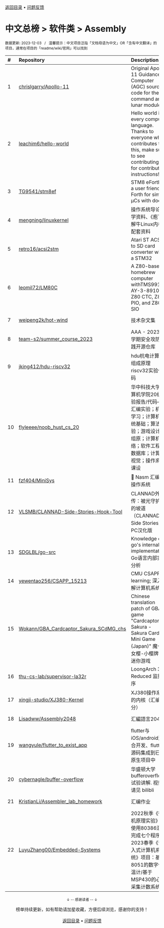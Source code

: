 <a href="https://gitee.com/GrowingGit/GitHub-Chinese-Top-Charts#github中文排行榜">返回目录</a> • <a href="/content/docs/feedback.md">问题反馈</a>

# 中文总榜 > 软件类 > Assembly
<sub>数据更新: 2023-12-03&nbsp;&nbsp;&nbsp;/&nbsp;&nbsp;&nbsp;温馨提示：中文项目泛指「文档母语为中文」OR「含有中文翻译」的项目，通常在项目的「readme/wiki/官网」可以找到</sub>

|#|Repository|Description|Stars|Updated|
|:-|:-|:-|:-|:-|
|1|[chrislgarry/Apollo-11](https://github.com/chrislgarry/Apollo-11)|Original Apollo 11 Guidance Computer (AGC) source code for the command and lunar modules.|55769|2023-10-28|
|2|[leachim6/hello-world](https://github.com/leachim6/hello-world)|Hello world in every computer language.  Thanks to everyone who contributes to this, make sure to see contributing.md for contribution instructions!|10348|2023-11-29|
|3|[TG9541/stm8ef](https://github.com/TG9541/stm8ef)|STM8 eForth - a user friendly Forth for simple µCs with docs|297|2023-08-05|
|4|[mengning/linuxkernel](https://github.com/mengning/linuxkernel)|操作系统导论教学资料、《庖丁解牛Linux内核》配套资料|250|2023-07-20|
|5|[retro16/acsi2stm](https://github.com/retro16/acsi2stm)|Atari ST ACSI to SD card converter with a STM32|131|2023-08-24|
|6|[leomil72/LM80C](https://github.com/leomil72/LM80C)|A Z80-based homebrew computer withTMS9918, AY-3-8910, Z80 CTC, Z80 PIO, and Z80 SIO|91|2023-11-15|
|7|[weipeng2k/hot-wind](https://github.com/weipeng2k/hot-wind)|技术杂文集|32|2023-11-24|
|8|[team-s2/summer_course_2023](https://github.com/team-s2/summer_course_2023)|AAA - 2023 短学期安全攻防实践开源仓库|30|2023-08-06|
|9|[jking412/hdu-riscv32](https://github.com/jking412/hdu-riscv32)|hdu杭电计算机组成原理riscv32实验代码|11|2023-06-06|
|10|[flyleeee/noob_hust_cs_20](https://github.com/flyleeee/noob_hust_cs_20)|华中科技大学计算机学院20级实验报告/代码——汇编实验；机器学习；计算机系统基础；算法实验；游戏设计；组原；计算机网络；软件工程；数据库；计算机视觉；操作系统课设|10|2023-06-06|
|11|[fzf404/MiniSys](https://github.com/fzf404/MiniSys)|💾 Nasm 汇编写操作系统|10|2023-09-12|
|12|[VLSMB/CLANNAD-Side-Stories-Hook-Tool](https://github.com/VLSMB/CLANNAD-Side-Stories-Hook-Tool)|CLANNAD外传：被光守护着的坡道（CLANNAD Side Stories） PC汉化版|9|2023-11-10|
|13|[SDGLBL/go-src](https://github.com/SDGLBL/go-src)|Knowledge of go's internal implementation Go语言内部实现分析|7|2023-10-12|
|14|[yewentao256/CSAPP_15213](https://github.com/yewentao256/CSAPP_15213)|CMU CSAPP learning; 深入理解计算机系统|7|2023-09-16|
|15|[Wokann/GBA_Cardcaptor_Sakura_SCdMG_chs](https://github.com/Wokann/GBA_Cardcaptor_Sakura_SCdMG_chs)|Chinese translation patch of GBA game "Cardcaptor Sakura - Sakura Card de Mini Game (Japan)" 魔卡少女樱-小樱牌的迷你游戏|4|2023-11-07|
|16|[thu-cs-lab/supervisor-la32r](https://github.com/thu-cs-lab/supervisor-la32r)|LoongArch 32 Reduced 监控程序|4|2023-08-08|
|17|[xingji-studio/XJ380-Kernel](https://github.com/xingji-studio/XJ380-Kernel)|XJ380操作系统的内核（汇编部分）|3|2023-08-12|
|18|[Lisadww/Assembly2048](https://github.com/Lisadww/Assembly2048)|汇編語言2048|3|2023-08-28|
|19|[wangyule/flutter_to_exist_app](https://github.com/wangyule/flutter_to_exist_app)|flutter与iOS/android混合开发、flutter源码集成到已有原生项目中|3|2023-06-19|
|20|[cybernagle/buffer-overflow](https://github.com/cybernagle/buffer-overflow)|华盛顿大学 bufferoverflow 试验讲解. 视频请见 bilibli|3|2023-06-19|
|21|[KristianLi/Assembler_lab_homework](https://github.com/KristianLi/Assembler_lab_homework)|汇编作业|2|2023-11-29|
|22|[LuyuZhang00/Embedded-Systems](https://github.com/LuyuZhang00/Embedded-Systems)|2022秋季《微机原理实验》：使用80386汇编完成七个程序。2023春季《嵌入式计算机系统》项目：基于8051的数字体温计/基于MSP430的心电采集计数系统|2|2023-11-01|

<div align="center">
    <p><sub>↓ -- 感谢读者 -- ↓</sub></p>
    榜单持续更新，如有帮助请加星收藏，方便后续浏览，感谢你的支持！
</div>

<br/>

<div align="center"><a href="https://gitee.com/GrowingGit/GitHub-Chinese-Top-Charts#github中文排行榜">返回目录</a> • <a href="/content/docs/feedback.md">问题反馈</a></div>
